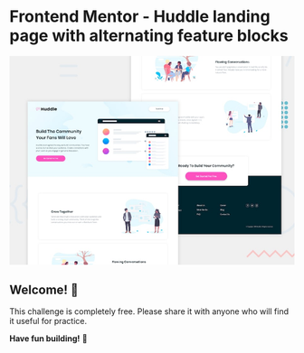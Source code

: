 # Frontend Mentor - Huddle landing page with alternating feature blocks

![Design preview for the Huddle landing page with alternating feature blocks coding challenge](./design/desktop-preview.jpg)

## Welcome! 👋

This challenge is completely free. Please share it with anyone who will find it useful for practice.

**Have fun building!** 🚀
